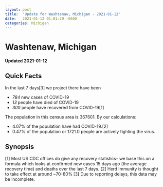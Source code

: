 ```yaml
---
layout: post
title:  "Update for Washtenaw, Michigan - 2021-01-12"
date:   2021-01-12 01:01:29 -0600
categories: Michigan
---
```


# Washtenaw, Michigan
#### Updated 2021-01-12

## Quick Facts

In the last 7 days[3] we project there have been
- *784* new cases of COVID-19
- *13* people have died of COVID-19
- *300* people have recovered from COVID-19[1]

The population in this census area is 367601. By our calculations:
- 4.07% of the population have had COVID-19.[2]
- 0.47% of the population or 1721.0 people are actively fighting the virus.

## Synopsis




[1] Most US CDC offices do give any recovery statistics- we base this on a formula which looks at confirmed new cases
15 days ago (the average recovery time) and deaths over the last 7 days.
[2] Herd Immunity is thought to take effect at around ~70-80%
[3] Due to reporting delays, this data may be incomplete. 
    